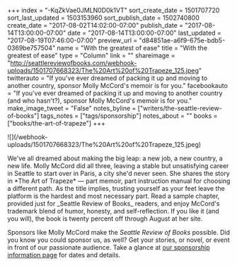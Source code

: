 +++
index = "-KqZkVae0JMLN0D0k1VT"
sort_create_date = 1501707720
sort_last_updated = 1503153960
sort_publish_date = 1502740800
create_date = "2017-08-02T14:02:00-07:00"
publish_date = "2017-08-14T13:00:00-07:00"
date = "2017-08-14T13:00:00-07:00"
last_updated = "2017-08-19T07:46:00-07:00"
preview_url = "d84851ae-a6f9-675e-bdb5-0369be757504"
name = "With the greatest of ease"
title = "With the greatest of ease"
type = "Column"
link = ""
shareimage = "http://seattlereviewofbooks.com/webhook-uploads/1501707668323/The%20Art%20of%20Trapeze_125.jpeg"
twitterauto = "If you've ever dreamed of packing it up and moving to another country, sponsor Molly McCord's memoir is for you."
facebookauto = "If you've ever dreamed of packing it up and moving to another country (and who hasn't?), sponsor Molly McCord's memoir is for you."
make_image_tweet = "False"
notes_byline = ["writers/the-seattle-review-of-books"]
tags_notes = ["tags/sponsorship"]
notes_about = ""
books = ["books/the-art-of-trapeze"]
+++
<p class="image-left">![](/webhook-uploads/1501707668323/The%20Art%20of%20Trapeze_125.jpeg)</p>

<p class="noindent">We've all dreamed about making the big leap: a new job, a new country, a new life. Molly McCord did all three, leaving a stable but unsatisfying career in Seattle to start over in Paris, a city she'd never seen. She shares the story in *The Art of Trapeze* — part memoir, part instruction manual for choosing a different path. As the title implies, trusting yourself as your feet leave the platform is the hardest and most necessary part. Read a sample chapter, provided just for _Seattle Review of Books_ readers, and enjoy McCord's trademark blend of humor, honesty, and self-reflection. If you like it (and you will), the book is twenty percent off through August at her site.

Sponsors like Molly McCord make the _Seattle Review of Books_ possible. Did you know you could sponsor us, as well? Get your stories, or novel, or event in front of our passionate audience. Take a glance at [our sponsorship information page](http://seattlereviewofbooks.com/sponsor/) for dates and details.
